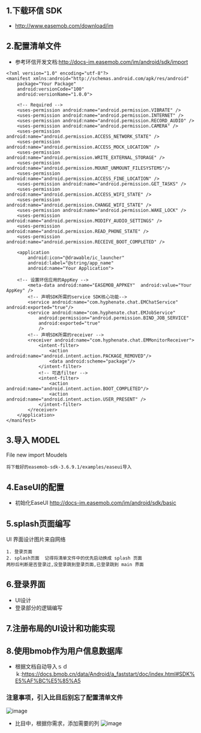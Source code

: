 ## 1.下载环信 SDK

* http://www.easemob.com/download/im


## 2.配置清单文件
* 参考环信开发文档:http://docs-im.easemob.com/im/android/sdk/import
```
<?xml version="1.0" encoding="utf-8"?>
<manifest xmlns:android="http://schemas.android.com/apk/res/android"
    package="Your Package"
    android:versionCode="100"
    android:versionName="1.0.0">
  
    <!-- Required -->
    <uses-permission android:name="android.permission.VIBRATE" />
    <uses-permission android:name="android.permission.INTERNET" />
    <uses-permission android:name="android.permission.RECORD_AUDIO" />
    <uses-permission android:name="android.permission.CAMERA" />
    <uses-permission android:name="android.permission.ACCESS_NETWORK_STATE" />
    <uses-permission android:name="android.permission.ACCESS_MOCK_LOCATION" />
    <uses-permission android:name="android.permission.WRITE_EXTERNAL_STORAGE" />
    <uses-permission android:name="android.permission.MOUNT_UNMOUNT_FILESYSTEMS"/>  
    <uses-permission android:name="android.permission.ACCESS_FINE_LOCATION" />
    <uses-permission android:name="android.permission.GET_TASKS" />
    <uses-permission android:name="android.permission.ACCESS_WIFI_STATE" />
    <uses-permission android:name="android.permission.CHANGE_WIFI_STATE" />
    <uses-permission android:name="android.permission.WAKE_LOCK" />
    <uses-permission android:name="android.permission.MODIFY_AUDIO_SETTINGS" />
    <uses-permission android:name="android.permission.READ_PHONE_STATE" />
    <uses-permission android:name="android.permission.RECEIVE_BOOT_COMPLETED" />
 
    <application
        android:icon="@drawable/ic_launcher"
        android:label="@string/app_name"
        android:name="Your Application">
  
   	<!-- 设置环信应用的AppKey -->
    	<meta-data android:name="EASEMOB_APPKEY"  android:value="Your AppKey" />
    	<!-- 声明SDK所需的service SDK核心功能-->
    	<service android:name="com.hyphenate.chat.EMChatService" android:exported="true"/>
        <service android:name="com.hyphenate.chat.EMJobService"
            android:permission="android.permission.BIND_JOB_SERVICE"
            android:exported="true"
            />
        <!-- 声明SDK所需的receiver -->
        <receiver android:name="com.hyphenate.chat.EMMonitorReceiver">
            <intent-filter>
                <action android:name="android.intent.action.PACKAGE_REMOVED"/>
                <data android:scheme="package"/>
            </intent-filter>
            <!-- 可选filter -->
            <intent-filter>
                <action android:name="android.intent.action.BOOT_COMPLETED"/>
                <action android:name="android.intent.action.USER_PRESENT" />
            </intent-filter>
        </receiver>
    </application>
</manifest>

```

## 3.导入 MODEL

File new import Moudels

```
将下载好的easemob-sdk-3.6.9.1/examples/easeui导入
```

## 4.EaseUI的配置
* 初始化EaseUI http://docs-im.easemob.com/im/android/sdk/basic

## 5.splash页面编写
UI 界面设计图片来自网络
```
1. 登录页面
2. splash页面  记得将清单文件中的优先启动换成 splash 页面
两秒后判断是否登录过,没登录跳到登录页面,已登录跳到 main 界面
```

## 6.登录界面
* UI设计
* 登录部分的逻辑编写

## 7.注册布局的UI设计和功能实现

## 8.使用bmob作为用户信息数据库
* 根据文档自动导入ｓｄｋ:https://docs.bmob.cn/data/Android/a_faststart/doc/index.html#SDK%E5%AF%BC%E5%85%A5

### 注意事项，引入比目后别忘了配置清单文件
![image](https://github.com/JasonRobit/101010/blob/master/pictures/%E6%AF%94%E7%9B%AE%E6%B8%85%E5%8D%95%E9%85%8D%E7%BD%AE.png)

* 比目中，根据你需求，添加需要的列
![image](https://github.com/JasonRobit/101010/blob/master/pictures/%E6%AF%94%E7%9B%AE%E8%A1%A8%E5%88%97.png)
